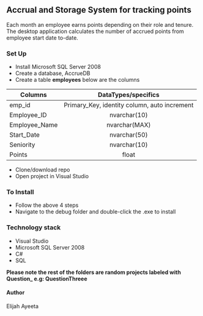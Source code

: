 ## Accrual and Storage System for tracking points
Each month an employee earns points depending on their role and tenure.
The desktop application calculates the number of accrued points from employee start date to-date.

### Set Up
* Install Microsoft SQL Server 2008
* Create a database, AccrueDB
* Create a table **employees** below are the columns

| Columns        | DataTypes/specifics                           |
|----------------|:---------------------------------------------:|
|emp_id          | Primary_Key, identity column, auto increment  |
|Employee_ID     | nvarchar(10)                                  |
|Employee_Name   | nvarchar(MAX)                                 |
|Start_Date      | nvarchar(50)                                  |
|Seniority       | nvarchar(10)                                  |
|Points          | float                                         |

* Clone/download repo
* Open project in Visual Studio

### To Install
* Follow the above 4 steps
* Navigate to the debug folder and double-click the .exe to install

### Technology stack
* Visual Studio
* Microsoft SQL Server 2008
* C# 
* SQL

**Please note the rest of the folders are random projects labeled with Question_ e.g: QuestionThreee**

#### Author
Elijah Ayeeta
